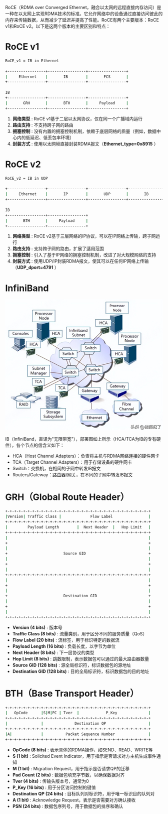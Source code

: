 RoCE（RDMA over Converged Ethernet，融合以太网的远程直接内存访问）是一种在以太网上实现RDMA技术的标准。它允许网络中的设备通过直接访问彼此的内存来传输数据，从而减少了延迟并提高了性能。RoCE有两个主要版本：RoCE v1和RoCE v2。以下是这两个版本的主要区别和特点：

# RoCE v1

```bash
RoCE_v1 = IB in Ethernet

+-----------------+-----------------+-----------------+
|     Ethernet    |       IB        |       FCS       |
+-----------------+-----------------+-----------------+

IB
+-----------------+-----------------+-----------------+
|       GRH       |       BTH       |     Payload     |
+-----------------+-----------------+-----------------+
```

1. **网络类型** : RoCE v1基于二层以太网协议，仅在同一个广播域内运行
2. **路由支持** : 不支持跨子网的路由
3. **拥塞控制** : 没有内置的拥塞控制机制，依赖于底层网络的质量（例如，数据中心内的低延迟、低丢包率环境）
4. **封装方式** : 使用以太网帧直接封装RDMA报文（**Ethernet_type=0x8915** ）

# RoCE v2

```bash
RoCE_v2 = IB in UDP

+-----------------+-----------------+-----------------+-----------------+-----------------+
|     Ethernet    |       IP        |       UDP       |       IB        |       FCS       |
+-----------------+-----------------+-----------------+-----------------+-----------------+

IB
+-----------------+-----------------+
|       BTH       |     Payload     |
+-----------------+-----------------+
```

1. **网络类型** : RoCE v2基于三层网络的IP协议，可以在IP网络上传输，跨子网运行
2. **路由支持** : 支持跨子网的路由，扩展了适用范围
3. **拥塞控制** : 引入了基于IP网络的拥塞控制机制，改进了对大规模网络的支持
4. **封装方式** : 使用UDP/IP封装RDMA报文，使其可以在任何IP网络上传输（**UDP_dport=4791** ）

# InfiniBand

![](assets/20250322_203534_image.png)

IB（InfiniBand，直译为"无限带宽"），部署图如上所示（HCA/TCA为IB的专有硬件），各个节点的信含义如下：

* HCA（Host Channel Adapters）：负责将主机与RDMA网络连接的硬件网卡
* TCA（Target Channel Adapters）：用于存储设备的硬件网卡
* Switch：交换机，在相同的子网中转发IB报文
* Routers/Gateway：路由器/网关，在不同的子网中转发IB报文

# GRH（Global Route Header）

```bash
+-+-+-+-+-+-+-+-+-+-+-+-+-+-+-+-+-+-+-+-+-+-+-+-+-+-+-+-+-+-+-+-+
|Version| Traffic Class |             Flow Label                |
+-+-+-+-+-+-+-+-+-+-+-+-+-+-+-+-+-+-+-+-+-+-+-+-+-+-+-+-+-+-+-+-+
|         Payload Length        |  Next Header  |   Hop Limit   |
+-+-+-+-+-+-+-+-+-+-+-+-+-+-+-+-+-+-+-+-+-+-+-+-+-+-+-+-+-+-+-+-+
|                                                               |
+                                                               +
|                                                               |
+                         Source GID                            +
|                                                               |
+                                                               +
|                                                               |
+-+-+-+-+-+-+-+-+-+-+-+-+-+-+-+-+-+-+-+-+-+-+-+-+-+-+-+-+-+-+-+-+
|                                                               |
+                                                               +
|                                                               |
+                         Destination GID                       +
|                                                               |
+                                                               +
|                                                               |
+-+-+-+-+-+-+-+-+-+-+-+-+-+-+-+-+-+-+-+-+-+-+-+-+-+-+-+-+-+-+-+-+
```

* **Version (4 bits)** : 版本号
* **Traffic Class (8 bits)** : 流量类别，用于区分不同的服务质量（QoS）
* **Flow Label (20 bits)** : 流标签，用于标识特定的数据流
* **Payload Length (16 bits)** : 负载长度，以字节为单位
* **Next Header (8 bits)** : 下一层协议的类型
* **Hop Limit (8 bits)** : 跳数限制，表示数据包可以通过的最大路由器数量
* **Source GID (128 bits)** : 源全局标识符，标识数据包的源地址
* **Destination GID (128 bits)** : 目的全局标识符，标识数据包的目的地址

# BTH（Base Transport Header）

```bash
+-+-+-+-+-+-+-+-+-+-+-+-+-+-+-+-+-+-+-+-+-+-+-+-+-+-+-+-+-+-+-+-+
|   OpCode      |S|M|PC | Tver  |            P_Key              |
+-+-+-+-+-+-+-+-+-+-+-+-+-+-+-+-+-+-+-+-+-+-+-+-+-+-+-+-+-+-+-+-+
|               |              Destination QP                   |
+-+-+-+-+-+-+-+-+-+-+-+-+-+-+-+-+-+-+-+-+-+-+-+-+-+-+-+-+-+-+-+-+
|A|             |          Packet Sequence Number               |
+-+-+-+-+-+-+-+-+-+-+-+-+-+-+-+-+-+-+-+-+-+-+-+-+-+-+-+-+-+-+-+-+
```

* **OpCode (8 bits)** : 表示具体的RDMA操作，如SEND、READ、WRITE等
* **S (1 bit)** : Solicited Event Indicator，用于指示是否请求对方主机生成事件通知
* **M (1 bit)** : Migration Request，用于指示是否请求QP的迁移
* **Pad Count (2 bits)** : 数据包填充字节数，以确保数据对齐
* **Tver (4 bits)** : 传输头版本号，通常为0
* **P_Key (16 bits)** : 用于分区访问控制的键值
* **Destination QP (24 bits)** : 目标队列对标识符，用于唯一标识目的队列对
* **A (1 bit)** : Acknowledge Request，表示是否需要对方确认接收
* **PSN (24 bits)** : 数据包序列号，用于数据包的排序和确认
